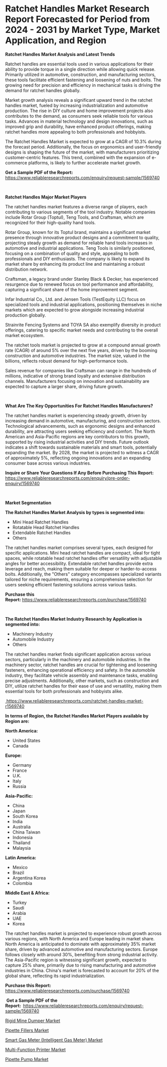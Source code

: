 <p><h1>Ratchet Handles Market Research Report Forecasted for Period from 2024 -  2031 by Market Type, Market Application, and Region</h1></p><p><strong>Ratchet Handles Market Analysis and Latest Trends</strong></p>
<p><p>Ratchet handles are essential tools used in various applications for their ability to provide torque in a single direction while allowing quick release. Primarily utilized in automotive, construction, and manufacturing sectors, these tools facilitate efficient fastening and loosening of nuts and bolts. The growing need for precision and efficiency in mechanical tasks is driving the demand for ratchet handles globally.</p><p>Market growth analysis reveals a significant upward trend in the ratchet handles market, fueled by increasing industrialization and automotive production. The rise in DIY culture and home improvement projects also contributes to the demand, as consumers seek reliable tools for various tasks. Advances in material technology and design innovations, such as improved grip and durability, have enhanced product offerings, making ratchet handles more appealing to both professionals and hobbyists.</p><p>The Ratchet Handles Market is expected to grow at a CAGR of 10.3% during the forecast period. Additionally, the focus on ergonomics and user-friendly designs is shaping the future of the market, with manufacturers prioritizing customer-centric features. This trend, combined with the expansion of e-commerce platforms, is likely to further accelerate market growth.</p></p>
<p><strong>Get a Sample PDF of the Report:&nbsp;</strong> <a href="https://www.reliableresearchreports.com/enquiry/request-sample/1569740?utm_campaign=115&utm_medium=2&utm_source=Github&utm_content=ia&utm_term=14102024&utm_id=ratchet-handles">https://www.reliableresearchreports.com/enquiry/request-sample/1569740</a></p>
<p>&nbsp;</p>
<p><strong>Ratchet Handles Major Market Players</strong></p>
<p><p>The ratchet handles market features a diverse range of players, each contributing to various segments of the tool industry. Notable companies include Rotar Group (Toptul), Teng Tools, and Craftsman, which are recognized for their high-quality hand tools. </p><p>Rotar Group, known for its Toptul brand, maintains a significant market presence through innovative product designs and a commitment to quality, projecting steady growth as demand for reliable hand tools increases in automotive and industrial applications. Teng Tools is similarly positioned, focusing on a combination of quality and style, appealing to both professionals and DIY enthusiasts. The company is likely to expand its market share by enhancing its product line and maintaining a robust distribution network.</p><p>Craftsman, a legacy brand under Stanley Black & Decker, has experienced resurgence due to renewed focus on tool performance and affordability, capturing a significant share of the home improvement segment.</p><p>Infar Industrial Co., Ltd. and Jensen Tools (TestEquity LLC) focus on specialized tools and industrial applications, positioning themselves in niche markets which are expected to grow alongside increasing industrial production globally. </p><p>Strainrite Fencing Systems and TOYA SA also exemplify diversity in product offerings, catering to specific market needs and contributing to the overall market ecosystem.</p><p>The ratchet tools market is projected to grow at a compound annual growth rate (CAGR) of around 5% over the next five years, driven by the booming construction and automotive industries. The market size, valued in the billions, reflects robust demand for high-performance tools.</p><p>Sales revenue for companies like Craftsman can range in the hundreds of millions, indicative of strong brand loyalty and extensive distribution channels. Manufacturers focusing on innovation and sustainability are expected to capture a larger share, driving future growth.</p></p>
<p>&nbsp;</p>
<p><strong>What Are The Key Opportunities For Ratchet Handles Manufacturers?</strong></p>
<p><p>The ratchet handles market is experiencing steady growth, driven by increasing demand in automotive, manufacturing, and construction sectors. Technological advancements, such as ergonomic designs and enhanced durability, are attracting users seeking efficiency and comfort. The North American and Asia-Pacific regions are key contributors to this growth, supported by rising industrial activities and DIY trends. Future outlook indicates a shift towards sustainable materials and smart tools, potentially expanding the market. By 2028, the market is projected to witness a CAGR of approximately 5%, reflecting ongoing innovations and an expanding consumer base across various industries.</p></p>
<p><strong>Inquire or Share Your Questions If Any Before Purchasing This Report:</strong> <a href="https://www.reliableresearchreports.com/enquiry/pre-order-enquiry/1569740?utm_campaign=115&utm_medium=2&utm_source=Github&utm_content=ia&utm_term=14102024&utm_id=ratchet-handles">https://www.reliableresearchreports.com/enquiry/pre-order-enquiry/1569740</a></p>
<p>&nbsp;</p>
<p><strong>Market Segmentation</strong></p>
<p><strong>The Ratchet Handles Market Analysis by types is segmented into:</strong></p>
<p><ul><li>Mini Head Ratchet Handles</li><li>Rotatable Head Ratchet Handles</li><li>Extendable Ratchet Handles</li><li>Others</li></ul></p>
<p><p>The ratchet handles market comprises several types, each designed for specific applications. Mini head ratchet handles are compact, ideal for tight spaces, while rotatable head ratchet handles offer versatility with adjustable angles for better accessibility. Extendable ratchet handles provide extra leverage and reach, making them suitable for deeper or harder-to-access bolts. Additionally, the "Others" category encompasses specialized variants tailored for niche requirements, ensuring a comprehensive selection for users seeking efficient fastening solutions across various tasks.</p></p>
<p><strong>Purchase this Report:&nbsp;</strong><a href="https://www.reliableresearchreports.com/purchase/1569740?utm_campaign=115&utm_medium=2&utm_source=Github&utm_content=ia&utm_term=14102024&utm_id=ratchet-handles">https://www.reliableresearchreports.com/purchase/1569740</a></p>
<p>&nbsp;</p>
<p><strong>The Ratchet Handles Market Industry Research by Application is segmented into:</strong></p>
<p><ul><li>Machinery Industry</li><li>Automobile Industry</li><li>Others</li></ul></p>
<p><p>The ratchet handles market finds significant application across various sectors, particularly in the machinery and automobile industries. In the machinery sector, ratchet handles are crucial for tightening and loosening fasteners, enhancing operational efficiency and safety. In the automobile industry, they facilitate vehicle assembly and maintenance tasks, enabling precise adjustments. Additionally, other markets, such as construction and DIY, utilize ratchet handles for their ease of use and versatility, making them essential tools for both professionals and hobbyists alike.</p></p>
<p><a href="https://www.reliableresearchreports.com/ratchet-handles-market-r1569740?utm_campaign=115&utm_medium=2&utm_source=Github&utm_content=ia&utm_term=14102024&utm_id=ratchet-handles">&nbsp;https://www.reliableresearchreports.com/ratchet-handles-market-r1569740</a></p>
<p><strong>In terms of Region, the Ratchet Handles Market Players available by Region are:</strong></p>
<p>
    <p> <strong> North America: </strong>
        <ul>
            <li>United States</li>
            <li>Canada</li>
        </ul>
        </p> 
    <p> <strong> Europe: </strong>
        <ul>
            <li>Germany</li>
            <li>France</li>
            <li>U.K.</li>
            <li>Italy</li>
            <li>Russia</li>
        </ul>
        </p> 
    <p> <strong> Asia-Pacific: </strong>
        <ul>
            <li>China</li>
            <li>Japan</li>
            <li>South Korea</li>
            <li>India</li>
            <li>Australia</li>
            <li>China Taiwan</li>
            <li>Indonesia</li>
            <li>Thailand</li>
            <li>Malaysia</li>
        </ul>
        </p> 
    <p> <strong> Latin America: </strong>
        <ul>
            <li>Mexico</li>
            <li>Brazil</li>
            <li>Argentina Korea</li>
            <li>Colombia</li>
        </ul>
        </p> 
    <p> <strong> Middle East & Africa: </strong>
        <ul>
            <li>Turkey</li>
            <li>Saudi</li>
            <li>Arabia</li>
            <li>UAE</li>
            <li>Korea</li>
        </ul>
    </p>
    </p>
<p><p>The ratchet handles market is projected to experience robust growth across various regions, with North America and Europe leading in market share. North America is anticipated to dominate with approximately 35% market share, driven by advanced automotive and manufacturing sectors. Europe follows closely with around 30%, benefiting from strong industrial activity. The Asia-Pacific region is witnessing significant growth, expected to capture 25% share, primarily due to rising manufacturing and automotive industries in China. China's market is forecasted to account for 20% of the global share, reflecting its rapid industrialization.</p></p>
<p><strong>Purchase this Report: </strong><a href="https://www.reliableresearchreports.com/purchase/1569740?utm_campaign=115&utm_medium=2&utm_source=Github&utm_content=ia&utm_term=14102024&utm_id=ratchet-handles">https://www.reliableresearchreports.com/purchase/1569740</a></p>
<p>&nbsp;<strong>Get a Sample PDF of the Report:&nbsp;&nbsp;</strong><a href="https://www.reliableresearchreports.com/enquiry/request-sample/1569740?utm_campaign=115&utm_medium=2&utm_source=Github&utm_content=ia&utm_term=14102024&utm_id=ratchet-handles">https://www.reliableresearchreports.com/enquiry/request-sample/1569740</a></p>
<p><strong></strong></p>
<p><p><a href="https://www.linkedin.com/pulse/rigid-mine-dumper-market-emerging-trends-future-prospects-period-njrff?trk=public_post_embed_feed-article-content&utm_campaign=115&utm_medium=2&utm_source=Github&utm_content=ia&utm_term=14102024&utm_id=ratchet-handles">Rigid Mine Dumper Market</a></p><p><a href="https://github.com/AlbertGonzalez266/Market-Research-Report-List-1/blob/main/pipette-fillers-market.md?utm_campaign=115&utm_medium=2&utm_source=Github&utm_content=ia&utm_term=14102024&utm_id=ratchet-handles">Pipette Fillers Market</a></p><p><a href="https://www.linkedin.com/pulse/market-forecasting-change-global-smart-gas-meter-intelligent-tdvpf?trk=public_post_embed_feed-article-content&utm_campaign=115&utm_medium=2&utm_source=Github&utm_content=ia&utm_term=14102024&utm_id=ratchet-handles">Smart Gas Meter (Intelligent Gas Meter) Market</a></p><p><a href="https://www.linkedin.com/pulse/global-multi-function-printer-nexus-sector-confluences-regional-0tane?trk=public_post_embed_feed-article-content&utm_campaign=115&utm_medium=2&utm_source=Github&utm_content=ia&utm_term=14102024&utm_id=ratchet-handles">Multi-Function Printer Market</a></p><p><a href="https://github.com/BesaLoshi2000/Market-Research-Report-List-1/blob/main/pipette-pump-market.md?utm_campaign=115&utm_medium=2&utm_source=Github&utm_content=ia&utm_term=14102024&utm_id=ratchet-handles">Pipette Pump Market</a></p></p>